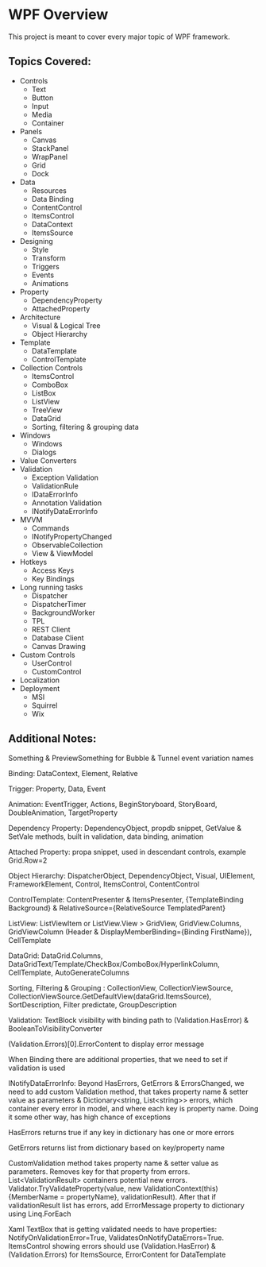 # WPF Overview
This project is meant to cover every major topic of WPF framework.
## Topics Covered:
* Controls
  * Text
  * Button
  * Input
  * Media
  * Container
* Panels
  * Canvas
  * StackPanel
  * WrapPanel
  * Grid
  * Dock
* Data
  * Resources
  * Data Binding
  * ContentControl
  * ItemsControl
  * DataContext
  * ItemsSource
* Designing
  * Style
  * Transform
  * Triggers
  * Events
  * Animations
* Property
  * DependencyProperty
  * AttachedProperty
* Architecture
  * Visual & Logical Tree
  * Object Hierarchy
* Template
  * DataTemplate
  * ControlTemplate
* Collection Controls
  * ItemsControl
  * ComboBox
  * ListBox
  * ListView
  * TreeView
  * DataGrid
  * Sorting, filtering & grouping data
* Windows
  * Windows
  * Dialogs
* Value Converters
* Validation
  * Exception Validation
  * ValidationRule
  * IDataErrorInfo
  * Annotation Validation
  * INotifyDataErrorInfo
* MVVM
  * Commands
  * INotifyPropertyChanged
  * ObservableCollection
  * View & ViewModel
* Hotkeys
  * Access Keys
  * Key Bindings
* Long running tasks
  * Dispatcher
  * DispatcherTimer
  * BackgroundWorker
  * TPL
  * REST Client
  * Database Client
  * Canvas Drawing
* Custom Controls
  * UserControl
  * CustomControl
* Localization
* Deployment
  * MSI
  * Squirrel
  * Wix
## Additional Notes:
Something & PreviewSomething for Bubble & Tunnel event variation names

Binding: DataContext, Element, Relative

Trigger: Property, Data, Event

Animation: EventTrigger, Actions, BeginStoryboard, StoryBoard, DoubleAnimation, TargetProperty

Dependency Property: DependencyObject, propdb snippet, GetValue & SetVale methods, built in validation, data binding, animation

Attached Property: propa snippet, used in descendant controls, example Grid.Row=2

Object Hierarchy: DispatcherObject, DependencyObject, Visual, UIElement, FrameworkElement, Control, ItemsControl, ContentControl

ControlTemplate: ContentPresenter & ItemsPresenter, \{TemplateBinding Background} & RelativeSource=\{RelativeSource TemplatedParent}

ListView: ListViewItem or ListView.View > GridView, GridView.Columns, GridViewColumn (Header & DisplayMemberBinding=\{Binding FirstName}), CellTemplate

DataGrid: DataGrid.Columns, DataGridText/Template/CheckBox/ComboBox/HyperlinkColumn, CellTemplate, AutoGenerateColumns

Sorting, Filtering & Grouping : CollectionView, CollectionViewSource, CollectionViewSource.GetDefaultView(dataGrid.ItemsSource), SortDescription, Filter predictate, GroupDescription

Validation: TextBlock visibility with binding path to (Validation.HasError) & BooleanToVisibilityConverter

(Validation.Errors)[0].ErrorContent to display error message

When Binding there are additional properties, that we need to set if validation is used

INotifyDataErrorInfo: Beyond HasErrors, GetErrors & ErrorsChanged, we need to add custom Validation method, that takes property name & setter value as parameters & Dictionary<string, List\<string>> errors, which container every error in model, and where each key is property name. Doing it some other way, has high chance of exceptions

HasErrors returns true if any key in dictionary has one or more errors

GetErrors returns list from dictionary based on key/property name

CustomValidation method takes property name & setter value as parameters. Removes key for that property from errors. List\<ValidationResult> containers potential new errors. Validator.TryValidateProperty(value, new ValidationContext(this){MemberName = propertyName}, validationResult). After that if validationResult list has errors, add ErrorMessage property to dictionary using Linq.ForEach

Xaml TextBox that is getting validated needs to have properties: NotifyOnValidationError=True, ValidatesOnNotifyDataErrors=True. ItemsControl showing errors should use (Validation.HasError) & (Validation.Errors) for ItemsSource, ErrorContent for DataTemplate

